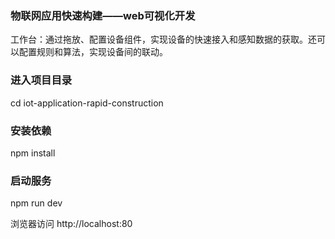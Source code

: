 ### 物联网应用快速构建——web可视化开发

工作台：通过拖放、配置设备组件，实现设备的快速接入和感知数据的获取。还可以配置规则和算法，实现设备间的联动。


### 进入项目目录
cd iot-application-rapid-construction

### 安装依赖
npm install


### 启动服务
npm run dev


浏览器访问 http://localhost:80
